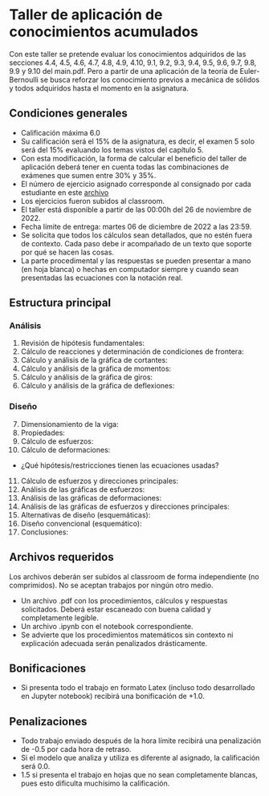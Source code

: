 # Taller de aplicación de conocimientos acumulados

Con este taller se pretende evaluar los conocimientos adquiridos de las secciones 4.4, 4.5, 4.6, 4.7, 4.8, 4.9, 4.10, 9.1, 9.2, 9.3, 9.4, 9.5, 9.6, 9.7, 9.8, 9.9 y 9.10 del main.pdf. Pero a partir de una aplicación de la teoría de Euler-Bernoulli se busca reforzar los conocimiento previos a mecánica de sólidos y todos adquiridos hasta el momento en la asignatura.

## Condiciones generales

- Calificación máxima 6.0
- Su calificación será el 15% de la asignatura, es decir, el examen 5 solo será del 15% evaluando los temas vistos del capítulo 5.
- Con esta modificación, la forma de calcular el beneficio del taller de aplicación deberá tener en cuenta todas las combinaciones de exámenes que sumen entre 30% y 35%.
- El número de ejercicio asignado corresponde al consignado por cada estudiante en este [archivo](https://docs.google.com/spreadsheets/d/10dXXVYqDi_RnkPKeYG-pzM-5e6u3kO7PCjtUGvMa34c/edit#gid=0)
- Los ejercicios fueron subidos al classroom.
- El taller está disponible a partir de las 00:00h del 26 de noviembre de 2022.
- Fecha límite de entrega: martes 06 de diciembre de 2022 a las 23:59.
- Se solicita que todos los cálculos sean detallados, que no estén fuera de contexto. Cada paso debe ir acompañado de un texto que soporte por qué se hacen las cosas.
- La parte procedimental y las respuestas se pueden presentar a mano (en hoja blanca) o hechas en computador siempre y cuando sean presentadas las ecuaciones con la notación real.

## Estructura principal

### Análisis

1. Revisión de hipótesis fundamentales:
2. Cálculo de reacciones y determinación de condiciones de frontera:
3. Cálculo y análisis de la gráfica de cortantes:
4. Cálculo y análisis de la gráfica de momentos:
5. Cálculo y análisis de la gráfica de giros:
6. Cálculo y análisis de la gráfica de deflexiones:

### Diseño

7. Dimensionamiento de la viga:
8. Propiedades:
9. Cálculo de esfuerzos: 
10. Cálculo de deformaciones: 
- ¿Qué hipótesis/restricciones tienen las ecuaciones usadas? 
11. Cálculo de esfuerzos y direcciones principales:
12. Análisis de las gráficas de esfuerzos:
13. Análisis de las gráficas de deformaciones:
14. Análisis de las gráficas de esfuerzos y direcciones principales:
15. Alternativas de diseño (esquemáticas):
16. Diseño convencional (esquemático):
17. Conclusiones:








## Archivos requeridos
Los archivos deberán ser subidos al classroom de forma independiente (no comprimidos). No se aceptan trabajos por ningún otro medio.

- Un archivo .pdf con los procedimientos, cálculos y respuestas solicitados. Deberá estar escaneado con buena calidad y completamente legible. 
- Un archivo .ipynb con el notebook correspondiente.
- Se advierte que los procedimientos matemáticos sin contexto ni explicación adecuada serán penalizados drásticamente.

## Bonificaciones
- Si presenta todo el trabajo en formato Latex (incluso todo desarrollado en Jupyter notebook) recibirá una bonificación de +1.0.

## Penalizaciones
- Todo trabajo enviado después de la hora límite recibirá una penalización de -0.5 por cada hora de retraso.
- Si el modelo que analiza y utiliza es diferente al asignado, la calificación será 0.0.
- 1.5 si presenta el trabajo en hojas que no sean completamente blancas, pues esto dificulta muchísimo la calificación.
